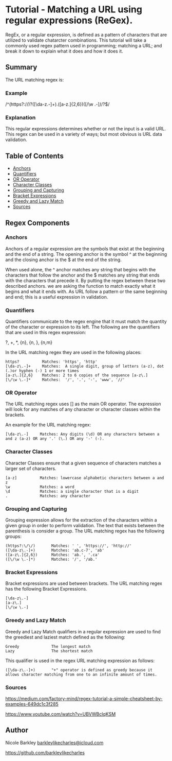 # Tutorial - Matching a URL using regular expressions (ReGex).
RegEx, or a regular expression, is defined as a pattern of characters that are utilized to validate chatarcter combinations. This tutorial will take a commonly used regex pattern used in programming; matching a URL; and break it down to explain what it does and how it does it.

## Summary
The URL matching regex is:

### Example
/^(https?:\/\/)?([\da-z\.-]+)\.([a-z\.]{2,6})([\/\w \.-]*)*\/?$/

### Explanation
This regular expressions determines whether or not the input is a valid URL.  This regex can be used in a variety of ways; but most obvious is URL data validation.

## Table of Contents

- [Anchors](#anchors)
- [Quantifiers](#quantifiers)
- [OR Operator](#or-operator)
- [Character Classes](#character-classes)
- [Grouping and Capturing](#grouping-and-capturing)
- [Bracket Expressions](#bracket-expressions)
- [Greedy and Lazy Match](#greedy-and-lazy-match)
- [Sources](#sources)

## Regex Components

### Anchors
Anchors of a regular expression are the symbols that exist at the beginning and the end of a string.  The opening anchor is the symbol ^ at the beginning and the closing anchor is the $ at the end of the string. 

When used alone, the ^ anchor matches any string that begins with the characters that follow the anchor and the $ matches any string that ends with the characters that precede it. By putting the regex between these two described anchors. we are asking the function to match exactly what it begins and what it ends with.  As URL follow a pattern or the same beginning and end; this is a useful expression in validation.

### Quantifiers
Quantifiers communicate to the regex engine that it must match the quantity of the character or expression to its left. The following are the quantifiers that are used in this regex expression:

  ?, +, *, {n}, {n, }, {n,m}

In the URL matching regex they are used in the following places:

    https?          Matches: 'https', 'http'
    [\da-z\.-]+     Matches:  A single digit, group of letters (a-z), dot (.)or hyphen (-) 1 or more times
    [a-z\.]{2,6}    Matches: 2 to 6 copies of the sequence [a-z\.]
    [\/\w \.-]*     Matches:  '/', '.', '-', 'www', '//'

### OR Operator
The URL matching regex uses [] as the main OR operator.  The expression will look for any matches of any character or character classes within the brackets.

An example for the URL matching regex:

    [\da-z\.-]     Matches: Any digits (\d) OR any characters between a and z (a-z) OR any '.' (\.) OR any '-' (-).

### Character Classes
Character Classes ensure that a given sequence of characters matches a larger set of characters.

    [a-z]          Matches: lowercase alphabetic characters between a and z
    \w             Matches: a word
    \d             Matches: a single character that is a digit
    .              Matches: any character


### Grouping and Capturing
Grouping expression allows for the extraction of the characters within a given group in order to perform validation.  The text that exists between the parenthesis is consider a group. The URL matching regex has the following groups:

    (https?:\/\/)       Matches: ' ', 'https://', 'http://'
    ([\da-z\.-]+)       Matches: 'ab.c-7', 'ab'
    ([a-z\.]{2,6})      Matches: 'ab.', '.ca'
    ([\/\w \.-]*)       Matches: '/', '/ab.'

### Bracket Expressions
Bracket expressions are used between brackets. The URL matching regex has the following Bracket Expressions.

    [\da-z\.-]
    [a-z\.]
    [\/\w \.-]

### Greedy and Lazy Match
Greedy and Lazy Match qualifiers in a regular expression are used to find the greediest and laziest match defined as the following:

    Greedy              The longest match
    Lazy                The shortest match

This qualifier is used in the regex URL matching expression as follows:

    ([\da-z\.-]+)       "+" operator is defined as greedy because it allows character matching from one to an infinite amount of times.


### Sources
https://medium.com/factory-mind/regex-tutorial-a-simple-cheatsheet-by-examples-649dc1c3f285

https://www.youtube.com/watch?v=UBVWBclqKSM

## Author
Nicole Barkley
barkleylikecharles@icloud.com

https://github.com/barkleylikecharles
